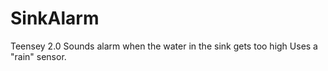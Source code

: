 SinkAlarm
=========

Teensey 2.0 
Sounds alarm when the water in the sink gets too high
Uses a "rain" sensor.



